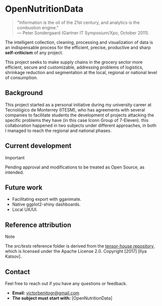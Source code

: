 # OpenNutritionData

> "Information is the oil of the 21st century, and analytics is the combustion engine."  
> — Peter Sondergaard (Gartner IT Symposium/Xpo, October 2011).

The intelligent collection, cleaning, processing and visualization of data is an indispensable process for the efficient, precise, productive and sharp **self-criticism** of any project. 

This project seeks to make supply chains in the grocery sector more efficient, secure and customizable, addressing problems of logistics, shrinkage reduction and segmentation at the local, regional or national level of consumption.

## Background
This project started as a personal initiative during my university career at Tecnológico de Monterrey (ITESM), who has agreements with several companies to facilitate students the development of projects attacking the specific problems they have (in this case Iconn Group of 7-Eleven). this collaboration happened in two subjects under different approaches, in both I managed to reach the regional and national phases.


## Current development

> [!IMPORTANT]
> Pending approval and modifications to be treated as Open Source, as intended.


## Future work

- Facilitating export with gganimate.
- Native ggplot2-shiny dashboards.
- Local UX/UI.


## Reference attribution

> [!NOTE]
> The *src/tests* reference folder is derived from the [tensor-house repository](https://github.com/ikatsov/tensor-house), which is licensed under the Apache License 2.0. Copyright [2017] [Ilya Katsov].


## Contact

Feel free to reach out if you have any questions or feedback.

- **Email:** victorbenitogr@gmail.com
- **The subject must start with:**  [OpenNutritionData]